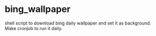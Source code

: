 # bing_wallpaper

shell script to download bing daily wallpaper and set it as background.
Make cronjob to run it daily.
